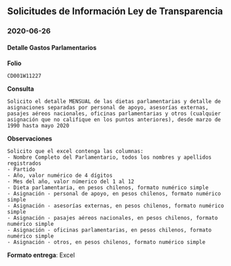 ## Solicitudes de Información Ley de Transparencia

### 2020-06-26

#### Detalle Gastos Parlamentarios

**Folio**
```
CD001W11227
```

**Consulta**
```
Solicito el detalle MENSUAL de las dietas parlamentarias y detalle de asignaciones separadas por personal de apoyo, asesorías externas, pasajes aéreos nacionales, oficinas parlamentarias y otros (cualquier asignación que no califique en los puntos anteriores), desde marzo de 1990 hasta mayo 2020
```

**Observaciones**
``` 
Solicito que el excel contenga las columnas:
- Nombre Completo del Parlamentario, todos los nombres y apellidos registrados
- Partido
- Año, valor numérico de 4 dígitos
- Mes del año, valor númerico del 1 al 12
- Dieta parlamentaria, en pesos chilenos, formato numérico simple
- Asignación - personal de apoyo, en pesos chilenos, formato numérico simple
- Asignación - asesorías externas, en pesos chilenos, formato numérico simple
- Asignación - pasajes aéreos nacionales, en pesos chilenos, formato numérico simple
- Asignación - oficinas parlamentarias, en pesos chilenos, formato numérico simple
- Asignación - otros, en pesos chilenos, formato numérico simple
```

**Formato entrega**: Excel
